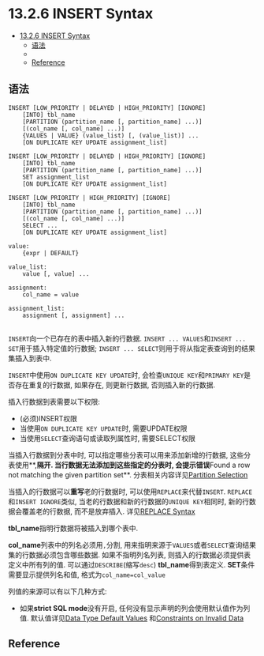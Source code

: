 # 13.2.6 INSERT Syntax

- [13.2.6 INSERT Syntax](#1326-insert-syntax)
    - [语法](#%E8%AF%AD%E6%B3%95)
    - [](#)
    - [Reference](#reference)

## 语法

```
INSERT [LOW_PRIORITY | DELAYED | HIGH_PRIORITY] [IGNORE]
    [INTO] tbl_name
    [PARTITION (partition_name [, partition_name] ...)]
    [(col_name [, col_name] ...)]
    {VALUES | VALUE} (value_list) [, (value_list)] ...
    [ON DUPLICATE KEY UPDATE assignment_list]

INSERT [LOW_PRIORITY | DELAYED | HIGH_PRIORITY] [IGNORE]
    [INTO] tbl_name
    [PARTITION (partition_name [, partition_name] ...)]
    SET assignment_list
    [ON DUPLICATE KEY UPDATE assignment_list]

INSERT [LOW_PRIORITY | HIGH_PRIORITY] [IGNORE]
    [INTO] tbl_name
    [PARTITION (partition_name [, partition_name] ...)]
    [(col_name [, col_name] ...)]
    SELECT ...
    [ON DUPLICATE KEY UPDATE assignment_list]

value:
    {expr | DEFAULT}

value_list:
    value [, value] ...

assignment:
    col_name = value

assignment_list:
    assignment [, assignment] ...
```

## 

`INSERT`向一个已存在的表中插入新的行数据.
`INSERT ... VALUES`和`INSERT ... SET`用于插入特定值的行数据;
`INSERT ... SELECT`则用于将从指定表查询到的结果集插入到表中.

`INSERT`中使用`ON DUPLICATE KEY UPDATE`时, 会检查`UNIQUE KEY`和`PRIMARY KEY`是否存在重复的行数据, 
如果存在, 则更新行数据, 否则插入新的行数据.

插入行数据到表需要以下权限:

- (必须)INSERT权限
- 当使用`ON DUPLICATE KEY UPDATE`时, 需要UPDATE权限
- 当使用`SELECT`查询语句或读取列属性时, 需要SELECT权限

当插入行数据到分表中时, 可以指定哪些分表可以用来添加新增的行数据, 这些分表使用**,**隔开.
当行数据无法添加到这些指定的分表时, 会提示错误**Found a row not matching the given partition set**.
分表相关内容详见[Partition Selection](https://dev.mysql.com/doc/refman/8.0/en/partitioning-selection.html)

当插入的行数据可以**重写**老的行数据时, 可以使用`REPLACE`来代替`INSERT`.
`REPLACE`和`INSERT IGNORE`类似, 当老的行数据和新的行数据的`UNIQUE KEY`相同时, 新的行数据会覆盖老的行数据, 而不是放弃插入.
详见[REPLACE Syntax](https://dev.mysql.com/doc/refman/8.0/en/replace.html)

**tbl_name**指明行数据将被插入到哪个表中.

**col_name**列表中的列名必须用`,`分割, 用来指明来源于`VALUES`或者`SELECT`查询结果集的行数据必须包含哪些数据.
如果不指明列名列表, 则插入的行数据必须提供表定义中所有列的值. 可以通过`DESCRIBE`(缩写`desc`) **tbl_name**得到表定义.
**SET**条件需要显示提供列名和值, 格式为`col_name=col_value`

列值的来源可以有以下几种方式:

- 如果**strict SQL mode**没有开启, 任何没有显示声明的列会使用默认值作为列值.
默认值详见[Data Type Default Values](https://dev.mysql.com/doc/refman/8.0/en/data-type-defaults.html)
和[Constraints on Invalid Data](https://dev.mysql.com/doc/refman/8.0/en/constraint-invalid-data.html)

## Reference


